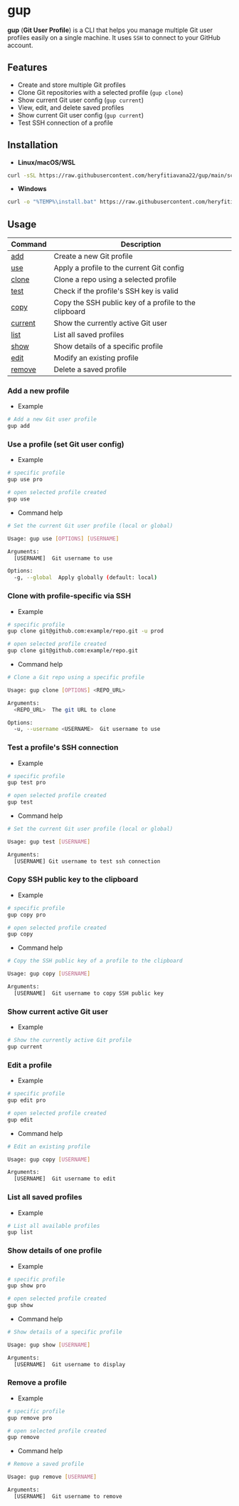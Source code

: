# gup

**gup** (**Git User Profile**) is a CLI that helps you manage multiple Git user profiles easily on a single machine. 
It uses `SSH` to connect to your GitHub account.

## Features

- Create and store multiple Git profiles
- Clone Git repositories with a selected profile (`gup clone`)
- Show current Git user config (`gup current`)
- View, edit, and delete saved profiles
- Show current Git user config (`gup current`)
- Test SSH connection of a profile

## Installation

- **Linux/macOS/WSL**

```bash
curl -sSL https://raw.githubusercontent.com/heryfitiavana22/gup/main/scripts/install.sh | bash
```

- **Windows**

```bash
curl -o "%TEMP%\install.bat" https://raw.githubusercontent.com/heryfitiavana22/gup/main/scripts/install.bat && "%TEMP%\install.bat"
```

## Usage

| Command                                       | Description                                           |
| --------------------------------------------- | ----------------------------------------------------- |
| [add](#add-a-new-profile)                     | Create a new Git profile                              |
| [use](#use-a-profile-set-git-user-config)     | Apply a profile to the current Git config             |
| [clone](#clone-with-profile-specific-via-ssh) | Clone a repo using a selected profile                 |
| [test](#test-a-profiles-ssh-connection)       | Check if the profile's SSH key is valid               |
| [copy](#copy-ssh-public-key-to-the-clipboard) | Copy the SSH public key of a profile to the clipboard |
| [current](#show-current-active-git-user)      | Show the currently active Git user                    |
| [list](#list-all-saved-profiles)              | List all saved profiles                               |
| [show](#show-details-of-one-profile)          | Show details of a specific profile                    |
| [edit](#edit-a-profile)                       | Modify an existing profile                            |
| [remove](#remove-a-profile)                   | Delete a saved profile                                |

### Add a new profile

- Example

```bash
# Add a new Git user profile
gup add
```

### Use a profile (set Git user config)

- Example

```bash
# specific profile
gup use pro

# open selected profile created
gup use
```

- Command help

```bash
# Set the current Git user profile (local or global)

Usage: gup use [OPTIONS] [USERNAME]

Arguments:
  [USERNAME]  Git username to use

Options:
  -g, --global  Apply globally (default: local)
```

### Clone with profile-specific via SSH

- Example

```bash
# specific profile
gup clone git@github.com:example/repo.git -u prod

# open selected profile created
gup clone git@github.com:example/repo.git
```

- Command help

```bash
# Clone a Git repo using a specific profile

Usage: gup clone [OPTIONS] <REPO_URL>

Arguments:
  <REPO_URL>  The git URL to clone

Options:
  -u, --username <USERNAME>  Git username to use
```

### Test a profile's SSH connection

- Example

```bash
# specific profile
gup test pro

# open selected profile created
gup test
```

- Command help

```bash
# Set the current Git user profile (local or global)

Usage: gup test [USERNAME]

Arguments:
  [USERNAME] Git username to test ssh connection
```

### Copy SSH public key to the clipboard

- Example

```bash
# specific profile
gup copy pro

# open selected profile created
gup copy
```

- Command help

```bash
# Copy the SSH public key of a profile to the clipboard

Usage: gup copy [USERNAME]

Arguments:
  [USERNAME]  Git username to copy SSH public key
```

### Show current active Git user

- Example

```bash
# Show the currently active Git profile
gup current
```

### Edit a profile

- Example

```bash
# specific profile
gup edit pro

# open selected profile created
gup edit
```

- Command help

```bash
# Edit an existing profile

Usage: gup copy [USERNAME]

Arguments:
  [USERNAME]  Git username to edit
```

### List all saved profiles

- Example

```bash
# List all available profiles
gup list
```

### Show details of one profile

- Example

```bash
# specific profile
gup show pro

# open selected profile created
gup show
```

- Command help

```bash
# Show details of a specific profile

Usage: gup show [USERNAME]

Arguments:
  [USERNAME]  Git username to display
```

### Remove a profile

- Example

```bash
# specific profile
gup remove pro

# open selected profile created
gup remove
```

- Command help

```bash
# Remove a saved profile

Usage: gup remove [USERNAME]

Arguments:
  [USERNAME]  Git username to remove
```
